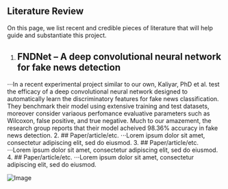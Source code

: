 ## Literature Review
On this page, we list recent and credible pieces of literature that will help guide and substantiate this project. 

1. ## FNDNet – A deep convolutional neural network for fake news detection
⋅⋅⋅In a recent experimental project similar to our own, Kaliyar, PhD et al. test the efficacy of a deep convolutional neural network designed to automatically learn the discriminatory features for fake news classification. They benchmark their model using extensive training and test datasets, moreover consider variaous perfomance evaluative parameters such as Wilcoxon, false positive, and true negative. Much to our amazement, the research group reports that their model acheived 98.36% accuracy in fake news detection.
2. ## Paper/article/etc.
⋅⋅⋅Lorem ipsum dolor sit amet, consectetur adipiscing elit, sed do eiusmod.
3. ## Paper/article/etc.
⋅⋅⋅Lorem ipsum dolor sit amet, consectetur adipiscing elit, sed do eiusmod.
4. ## Paper/article/etc.
⋅⋅⋅Lorem ipsum dolor sit amet, consectetur adipiscing elit, sed do eiusmod.

![Image](https://ichef.bbci.co.uk/images/ic/400xn/p088bnqx.jpg)
